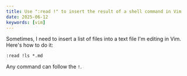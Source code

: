 ```yaml
---
title: Use ":read !" to insert the result of a shell command in Vim
date: 2025-06-12
keywords: [vim]
---
```

Sometimes, I need to insert a list of files into a text file I'm editing in Vim. Here's how to do it:

```
:read !ls *.md
```

Any command can follow the `!`.

